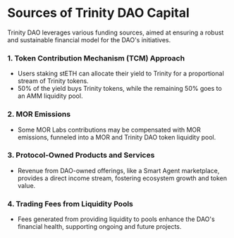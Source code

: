 # Sources of Trinity DAO Capital

Trinity DAO leverages various funding sources, aimed at ensuring a robust and sustainable financial model for the DAO's initiatives.

### 1. **Token Contribution Mechanism (TCM) Approach**
- Users staking stETH can allocate their yield to Trinity for a proportional stream of Trinity tokens.
- 50% of the yield buys Trinity tokens, while the remaining 50% goes to an AMM liquidity pool.

### 2. **MOR Emissions**
- Some MOR Labs contributions may be compensated with MOR emissions, funneled into a MOR and Trinity DAO token liquidity pool.

### 3. **Protocol-Owned Products and Services**
- Revenue from DAO-owned offerings, like a Smart Agent marketplace, provides a direct income stream, fostering ecosystem growth and token value.

### 4. **Trading Fees from Liquidity Pools**
- Fees generated from providing liquidity to pools enhance the DAO's financial health, supporting ongoing and future projects.
